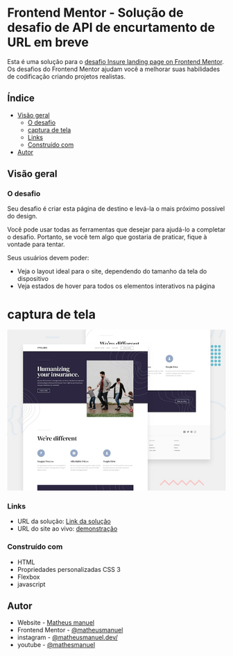 # Frontend Mentor - Solução de desafio de API de encurtamento de URL em breve

Esta é uma solução para o [desafio Insure landing page on Frontend Mentor](https://www.frontendmentor.io/challenges/insure-landing-page-uTU68JV8/hub). Os desafios do Frontend Mentor ajudam você a melhorar suas habilidades de codificação criando projetos realistas.

## Índice

- [Visão geral](#visão-geral)
  - [O desafio](#o-desafio)
  - [captura de tela](#captura-de-tela)
  - [Links](#links)
  - [Construído com](#construído-com)
- [Autor](#autor)

## Visão geral

### O desafio

Seu desafio é criar esta página de destino e levá-la o mais próximo possível do design.

Você pode usar todas as ferramentas que desejar para ajudá-lo a completar o desafio. Portanto, se você tem algo que gostaria de praticar, fique à vontade para tentar.

Seus usuários devem poder:

- Veja o layout ideal para o site, dependendo do tamanho da tela do dispositivo
- Veja estados de hover para todos os elementos interativos na página

# captura de tela

![](./desktop-preview.jpg)

### Links

- URL da solução: [Link da solução]()
- URL do site ao vivo: [demonstração](https://matheusmanuel.github.io/Shortly-URL-shortening-API-Challenge/)


### Construído com

- HTML
- Propriedades personalizadas CSS 3
- Flexbox
- javascript

## Autor

- Website - [Matheus manuel](https://matheusmanuel.github.io/)
- Frontend Mentor - [@matheusmanuel](https://www.frontendmentor.io/profile/matheusmanuel)
- instagram - [@matheusmanuel.dev/](https://www.instagram.com/matheusmanuel.dev/)
- youtube - [@mathesmanuel](https://youtube.com/matheusmanuel)